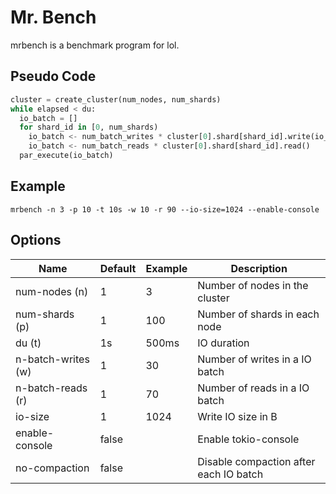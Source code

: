 # Mr. Bench

mrbench is a benchmark program for lol.

## Pseudo Code

```python
cluster = create_cluster(num_nodes, num_shards)
while elapsed < du:
  io_batch = []
  for shard_id in [0, num_shards)
    io_batch <- num_batch_writes * cluster[0].shard[shard_id].write(io_size)
    io_batch <- num_batch_reads * cluster[0].shard[shard_id].read()
  par_execute(io_batch)
```

## Example

`mrbench -n 3 -p 10 -t 10s -w 10 -r 90 --io-size=1024 --enable-console`

## Options

| Name | Default | Example | Description |
| - | - | - | - | 
| num-nodes (n) | 1 | 3 | Number of nodes in the cluster |
| num-shards (p)  | 1 | 100 | Number of shards in each node |
| du (t) | 1s | 500ms | IO duration |
| n-batch-writes (w) | 1 | 30 | Number of writes in a IO batch |
| n-batch-reads (r) | 1 | 70 | Number of reads in a IO batch |
| io-size | 1 | 1024 | Write IO size in B |
| enable-console | false | | Enable tokio-console |
| no-compaction | false | | Disable compaction after each IO batch | 
